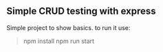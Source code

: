 ## Simple CRUD testing with express

Simple project to show basics. to run it use:

> npm install
> npm run start